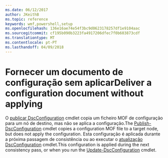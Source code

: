 ```yaml
---
ms.date: 06/12/2017
author: JKeithB
ms.topic: reference
keywords: wmf,powershell,setup
ms.openlocfilehash: 136e16ae74e54f3bc9d0623178257df1e9104aac
ms.sourcegitcommit: cf195b090b3223fa4917206dfec7f0b603873cdf
ms.translationtype: MT
ms.contentlocale: pt-PT
ms.lasthandoff: 04/09/2018
---
```

# <a name="deliver-a-configuration-document-without-applying"></a><span data-ttu-id="a35b9-102">Fornecer um documento de configuração sem aplicar</span><span class="sxs-lookup"><span data-stu-id="a35b9-102">Deliver a configuration document without applying</span></span>

<span data-ttu-id="a35b9-103">O [publicar DscConfiguration](https://technet.microsoft.com/library/mt517875.aspx) cmdlet copia um ficheiro MOF de configuração para um nó de destino, mas não se aplica a configuração.</span><span class="sxs-lookup"><span data-stu-id="a35b9-103">The [Publish-DscConfiguration](https://technet.microsoft.com/library/mt517875.aspx) cmdlet copies a configuration MOF file to a target node, but does not apply the configuration.</span></span>
<span data-ttu-id="a35b9-104">Esta configuração é aplicada durante a próxima passagem de consistência ou ao executar o [atualização DscConfiguration](https://technet.microsoft.com/library/mt143541.aspx) cmdlet.</span><span class="sxs-lookup"><span data-stu-id="a35b9-104">This configuration is applied during the next consistency pass, or when you run the [Update-DscConfiguration](https://technet.microsoft.com/library/mt143541.aspx) cmdlet.</span></span>